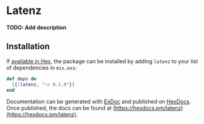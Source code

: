 # Latenz

**TODO: Add description**

## Installation

If [available in Hex](https://hex.pm/docs/publish), the package can be installed
by adding `latenz` to your list of dependencies in `mix.exs`:

```elixir
def deps do
  [{:latenz, "~> 0.1.0"}]
end
```

Documentation can be generated with [ExDoc](https://github.com/elixir-lang/ex_doc)
and published on [HexDocs](https://hexdocs.pm). Once published, the docs can
be found at [https://hexdocs.pm/latenz](https://hexdocs.pm/latenz).

